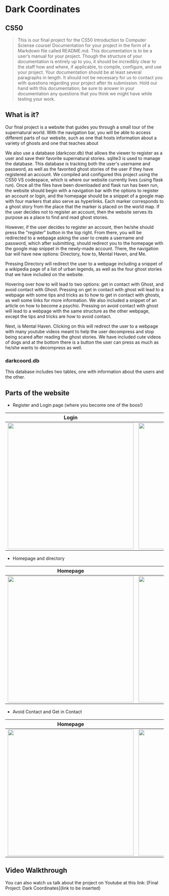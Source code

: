 # Dark Coordinates

## CS50
>This is our final project for the CS50 Introduction to Computer Sciense course!
Documentation for your project in the form of a Markdown file called README.md. This documentation is to be a user’s manual for your project. Though the structure of your documentation is entirely up to you, it should be incredibly clear to the staff how and where, if applicable, to compile, configure, and use your project. Your documentation should be at least several paragraphs in length. It should not be necessary for us to contact you with questions regarding your project after its submission. Hold our hand with this documentation; be sure to answer in your documentation any questions that you think we might have while testing your work.

## What is it?
Our final project is a website that guides you through a small tour of the supernatural world. With the navigation bar, you will be able to access different parts of our website, such as one that hosts information about a variety of ghosts and one that teaches about 

We also use a database (darkcoor.db) that allows the viewer to register as a user and save their favorite supernatural stories.
sqlite3 is used to manage the database. This database is tracking both the user's username and password, as well as the favorited ghost stories of the user if they have registered an account. We compiled and configured this project using the CS50 VS codespace, which is where our website currently lives (using flask run). Once all the files have been downloaded and flask run has been run, the website should begin with a navigation bar with the options to register an account or login, and the homepage should be a snippet of a google map with four markers that also serve as hyperlinks. Each marker corresponds to a ghost story from the place that the marker is placed on the world map. If the user decides not to register an account, then the website serves its purpose as a place to find and read ghost stories. 

However, if the user decides to register an account, then he/she should press the "register" button in the top right. From there, you will be redirected to a webpage asking the user to create a username and password, which after submitting, should redirect you to the homepage with the google map snippet in the newly-made account. There, the navigation bar will have new options: Directory, how to, Mental Haven, and Me. 

Pressing Directory will redirect the user to a webpage including a snippet of a wikipedia page of a list of urban legends, as well as the four ghost stories that we have included on the website. 

Hovering over how to will lead to two options: get in contact with Ghost, and avoid contact with Ghost. Pressing on get in contact with ghost will lead to a webpage with some tips and tricks as to how to get in contact with ghosts, as well some links for more information. We also included a snippet of an article on how to become a psychic. Pressing on avoid contact with ghost will lead to a webpage with the same structure as the other webpage, except the tips and tricks are how to avoid contact.

Next, is Mental Haven. Clicking on this will redirect the user to a webpage with many youtube videos meant to help the user decompress and stop being scared after reading the ghost stories. We have included cute videos of dogs and at the bottom there is a button the user can press as much as he/she wants to decompress as well.



### darkcoord.db
This database includes two tables, one with information about the users and the other.

## Parts of the website
- Register and Login page (where you become one of the boos!)

| Login | Register |
| :---: | :---: |
| <img src="" width="400">  | <img src="" width="400">|

- Homepage and directory

| Homepage | Directory |
| :---: | :---: | 
| <img src="" width="400"> | <img src="" width = "400">

- Avoid Contact and Get in Contact

| Homepage | Directory |
| :---: | :---: | 
| <img src="" width="400"> | <img src="" width = "400">

## Video Walkthrough
You can also watch us talk about the project on Youtube at this link:
[Final Project: Dark Coordinates](link to be inserted)
